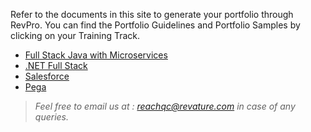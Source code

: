 Refer to the documents in this site to generate your portfolio through RevPro. You can find the Portfolio Guidelines and Portfolio Samples by clicking on your Training Track.

- [Full Stack Java with Microservices](./javams-guidelines.md)
- [.NET Full Stack](./dotnet-guidelines.md)
- [Salesforce](./salesforce-guidelines.md)
- [Pega](./pega-guidelines.md)




> *Feel free to email us at : [reachqc@revature.com](mailto:reachqc@revature.com) in case of any queries.*
